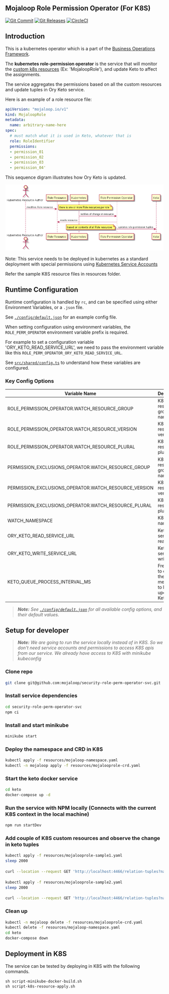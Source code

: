 ## Mojaloop Role Permission Operator (For K8S)
[![Git Commit](https://img.shields.io/github/last-commit/mojaloop/security-role-perm-operator-svc.svg?style=flat)](https://github.com/mojaloop/security-role-perm-operator-svc/commits/master)
[![Git Releases](https://img.shields.io/github/release/mojaloop/security-role-perm-operator-svc.svg?style=flat)](https://github.com/mojaloop/security-role-perm-operator-svc/releases)
[![CircleCI](https://circleci.com/gh/mojaloop/security-role-perm-operator-svc.svg?style=svg)](https://circleci.com/gh/mojaloop/security-role-perm-operator-svc)

## Introduction

This is a kubernetes operator which is a part of the [Business Operations Framework](https://docs.mojaloop.io/mojaloop-business-docs/).

The **kubernetes role-permission operator** is the service that will monitor the [custom k8s resources](https://kubernetes.io/docs/tasks/extend-kubernetes/custom-resources/custom-resource-definitions/) (Ex: 'MojaloopRole'), and update Keto to affect the assignments.

The service aggregates the permissions based on all the custom resources and update tuples in Ory Keto service.

Here is an example of a role resource file:
```yml
apiVersion: "mojaloop.io/v1"
kind: MojaloopRole
metadata:
  name: arbitrary-name-here
spec:
  # must match what it is used in Keto, whatever that is
  role: RoleIdentifier
  permissions:
  - permission_01
  - permission_02
  - permission_03
  - permission_04'
```
This sequence digram illustrates how Ory Keto is updated.

![Sequence diagram illustrating how roles and participant access is assigned to users](assets/images/rolepermissions.png) 

Note: This service needs to be deployed in kubernetes as a standard deployment with special permissions using [Kubernetes Service Accounts](https://kubernetes.io/docs/tasks/configure-pod-container/configure-service-account/)

Refer the sample K8S resource files in resources folder.


## Runtime Configuration

Runtime configuration is handled by `rc`, and can be specified using either Environment Variables, or a `.json` file.

See [`./config/default.json`](./config/default.json) for an example config file.

When setting configuration using environment variables, the `ROLE_PERM_OPERATOR` environment variable prefix is required.

For example to set a configuration variable 'ORY_KETO_READ_SERVICE_URL', we need to pass the environment variable like this `ROLE_PERM_OPERATOR_ORY_KETO_READ_SERVICE_URL`.

See [`src/shared/config.ts`](src/shared/config.ts) to understand how these variables are configured.

### Key Config Options

| Variable Name | Description | Default Value |
| -------------------- | ----------- | ------ |
| ROLE_PERMISSION_OPERATOR.WATCH_RESOURCE_GROUP | K8S resource group name | mojaloop.io
| ROLE_PERMISSION_OPERATOR.WATCH_RESOURCE_VERSION | K8S resource version | v1
| ROLE_PERMISSION_OPERATOR.WATCH_RESOURCE_PLURAL | K8S resource plural | mojalooproles
| PERMISSION_EXCLUSIONS_OPERATOR.WATCH_RESOURCE_GROUP | K8S resource group name | mojaloop.io
| PERMISSION_EXCLUSIONS_OPERATOR.WATCH_RESOURCE_VERSION | K8S resource version | v1
| PERMISSION_EXCLUSIONS_OPERATOR.WATCH_RESOURCE_PLURAL | K8S resource plural | mojaloop-permission-exclusions
| WATCH_NAMESPACE | K8S namespace | mojaloop
| ORY_KETO_READ_SERVICE_URL | Keto service read URL | http://localhost:4466
| ORY_KETO_WRITE_SERVICE_URL | Keto service write URL | http://localhost:4467
| KETO_QUEUE_PROCESS_INTERVAL_MS | Frequency to check the messages to be updated to Keto | 1000

> ***Note:** See [`./config/default.json`](./config/default.json) for all available config options, and their default values.*

## Setup for developer

> ***Note:** We are going to run the service locally instead of in K8S. So we don't need service accounts and permissions to access K8S apis from our service. We already have access to K8S with minikube kubeconfig*

### Clone repo
```bash
git clone git@github.com:mojaloop/security-role-perm-operator-svc.git
```

### Install service dependencies
```bash
cd security-role-perm-operator-svc
npm ci
```

### Install and start minikube
```bash
minikube start
```

### Deploy the namespace and CRD in K8S
```bash
kubectl apply -f resources/mojaloop-namespace.yaml
kubectl -n mojaloop apply -f resources/mojalooprole-crd.yaml
```

### Start the keto docker service
```bash
cd keto
docker-compose up -d
```

### Run the service with NPM locally (Connects with the current K8S context in the local machine)
```bash
npm run startDev
```

### Add couple of K8S custom resources and observe the change in keto tuples
```bash
kubectl apply -f resources/mojalooprole-sample1.yaml
sleep 2000

curl --location --request GET 'http://localhost:4466/relation-tuples?namespace=permission'

kubectl apply -f resources/mojalooprole-sample2.yaml
sleep 2000

curl --location --request GET 'http://localhost:4466/relation-tuples?namespace=permission'
```

### Clean up
```bash
kubectl -n mojaloop delete -f resources/mojalooprole-crd.yaml
kubectl delete -f resources/mojaloop-namespace.yaml
cd keto
docker-compose down
```

## Deployment in K8S

The service can be tested by deploying in K8S with the following commands.

```
sh script-minikube-docker-build.sh
sh script-k8s-resource-apply.sh
```